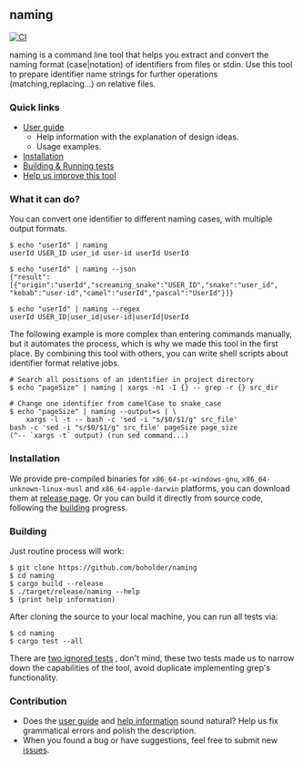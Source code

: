 ## naming

[![CI](https://github.com/boholder/naming/actions/workflows/ci.yml/badge.svg)](https://github.com/boholder/naming/actions/workflows/ci.yml)

naming is a command line tool that helps you extract and convert the naming format (case|notation)
of identifiers from files or stdin. Use this tool to prepare identifier name strings for further
operations (matching,replacing...) on relative files.

### Quick links

* [User guide](doc/USERGUIDE.md)
    * Help information with the explanation of design ideas.
    * Usage examples.
* [Installation](#installation)
* [Building & Running tests](#building)
* [Help us improve this tool](#contribution)

### What it can do?

You can convert one identifier to different naming cases, with multiple output formats.

```text
$ echo "userId" | naming
userId USER_ID user_id user-id userId UserId

$ echo "userId" | naming --json
{"result":[{"origin":"userId","screaming_snake":"USER_ID","snake":"user_id",
"kebab":"user-id","camel":"userId","pascal":"UserId"}]}

$ echo "userId" | naming --regex
userId USER_ID|user_id|user-id|userId|UserId
```

The following example is more complex than entering commands manually, but it automates the process,
which is why we made this tool in the first place. By combining this tool with others, you can write
shell scripts about identifier format relative jobs.

```text
# Search all positions of an identifier in project directory
$ echo "pageSize" | naming | xargs -n1 -I {} -- grep -r {} src_dir

# Change one identifier from camelCase to snake_case
$ echo "pageSize" | naming --output=s | \
    xargs -l -t -- bash -c 'sed -i "s/$0/$1/g" src_file'
bash -c 'sed -i "s/$0/$1/g" src_file' pageSize page_size
(^-- `xargs -t` output) (run sed command...)
```

### Installation

We provide pre-compiled binaries for `x86_64-pc-windows-gnu`, `x86_64-unknown-linux-musl`
and `x86_64-apple-darwin` platforms, you can download them at
[release page](https://github.com/boholder/naming/releases). Or you can build it directly from
source code, following the [building](#building) progress.

### Building

Just routine process will work:

```text
$ git clone https://github.com/boholder/naming
$ cd naming
$ cargo build --release
$ ./target/release/naming --help
$ (print help information)
```

After cloning the source to your local machine, you can run all tests via:

```text
$ cd naming
$ cargo test --all
```

There are
[two ignored tests](crates/naming_clt_lib/tests/identifying_ability_on_languages.rs)
, don't mind, these two tests made us to narrow down the capabilities of the tool, avoid duplicate
implementing grep's functionality.

### Contribution

* Does the [user guide](doc/USERGUIDE.md) and [help information](crates/core/app.rs) sound natural?
  Help us fix grammatical errors and polish the description.
* When you found a bug or have suggestions, feel free to submit
  new [issues](https://github.com/boholder/naming/issues/new).
